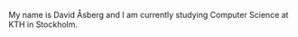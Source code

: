 My name is David Åsberg and I am currently studying Computer Science at KTH in Stockholm. 

<!---
davidasberg/davidasberg is a ✨ special ✨ repository because its `README.md` (this file) appears on your GitHub profile.
You can click the Preview link to take a look at your changes.
--->
